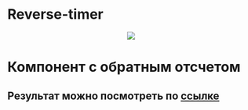 # Reverse-timer
<div id="cover" align="center">
  <img src="https://github.com/NubloEg/Reverse-timer/blob/main/src/img/README/Reverse_timer.png" />
</div>

<h1>Компонент с обратным отсчетом</h1>


<h2>Результат можно посмотреть по <a href="https://reverse-timer-zeta.vercel.app/" target="_blank">ссылке</a></h2>